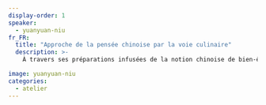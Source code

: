 ```yaml
---
display-order: 1
speaker:
  - yuanyuan-niu
fr_FR:
  title: "Approche de la pensée chinoise par la voie culinaire"
  description: >-
    À travers ses préparations infusées de la notion chinoise de bien-être 藥食同源 (yào shí tóng yuán), où aliment et médicament s'harmonisent, Yuanyuan invite ses hôtes à une expérience gustative unique. Elle accorde ingrédients de saison, plantes sauvages et médicinales et combine couleurs 色 (sè), parfums 香 (xiāng), saveurs 味 (wèi), beauté 美 (měi), significations 意 (yì) pour nourrir tout aussi bien l'esprit que le corps.<br><br>Yuanyuan convie celui qui accepte d'être guidé à approcher l'essence de la pensée chinoise par la voie culinaire. Puisqu’il s’agit de cueillette sauvage, Yuanyuan prépare la quantité au plus près afin que les plantes puissent vivre leur belle vie sans être cueillies puis jetées.<br><br>C'est pourquoi nous vous proposons de réserver l'atelierC'est pourquoi nous vous proposons de réserver l'atelier avant le jeudi 22 juin, merci pour elles.<br><br><center><a class="button" data-text="réserver l'atelier" href="https://boutique.brutdethé.fr/fr/ateliers-gongfucha" title="Réserver l'atelier" target="_blank"><span class="button-inner">réserver l'atelier</span></a></center>

image: yuanyuan-niu
categories:
  - atelier
---
```


